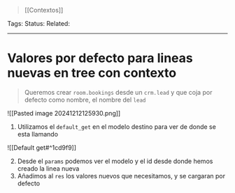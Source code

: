 > [[Contextos]]

Tags: 
Status: 
Related: 

___

# Valores por defecto para lineas nuevas en tree con contexto

> Queremos crear `room.bookings` desde un `crm.lead` y que coja por defecto como nombre, el nombre del `lead`

![[Pasted image 20241212125930.png]]

1. Utilizamos el `default_get` en el modelo destino para ver de donde se esta llamando

![[Default get#^1cd9f9]]

2. Desde el `params` podemos ver el modelo y el id desde donde hemos creado la linea nueva
3. Añadimos al `res` los valores nuevos que necesitamos, y se cargaran por defecto